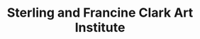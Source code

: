 ---
layout: repo
title: "Sterling and Francine Clark Art Institute"
id: 18728
permalink: repos/18728/
---